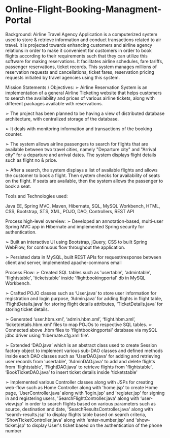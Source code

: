 # Online-Flight-Booking-Managment-Portal

Background:
Airline Travel Agency Application is a computerized system used to store & retrieve information and conduct transactions related to
air travel. It is projected towards enhancing customers and airline agency relations in order to make it convenient for customers in
order to book flights according to their requirements such that they can utilize this software for making reservations. It facilitates
airline schedules, fare tariffs, passenger reservations, ticket records. This system manages millions of reservation requests and
cancellations, ticket fares, reservation pricing requests initiated by travel agencies using this system.


Mission Statements / Objectives:
➢ Airline Reservation System is an implementation of a general Airline Ticketing website that helps customers to search the
availability and prices of various airline tickets, along with different packages available with reservations.

➢ The project has been planned to be having a view of distributed database architecture, with centralized storage of the database.

➢ It deals with monitoring information and transactions of the booking counter.

➢ The system allows airline passengers to search for flights that are available between two travel cities, namely "Departure city"
and "Arrival city" for a departure and arrival dates. The system displays flight details such as flight no & price.

➢ After a search, the system displays a list of available flights and allows the customer to book a flight. Then system checks for
availability of seats on the flight. If seats are available, then the system allows the passenger to book a seat.


Tools and Technologies used:

Java EE, Spring MVC, Maven, Hibernate, SQL, MySQL Workbench, HTML, CSS, Bootstrap, STS, XML, POJO, DAO, Controllers, REST API


Process high-level overview:
➢ Developed an annotation-based, multi-user Spring MVC app in Hibernate and implemented Spring security for authentication.

➢ Built an interactive UI using Bootstrap, jQuery, CSS to built Spring WebFlow, for continuous flow throughout the application.

➢ Persisted data in MySQL, built REST APIs for request/response between client and server, implemented apache-commons email


Process Flow:
➢ Created SQL tables such as 'usertable', 'admintable', 'flightstable', 'ticketstable' inside 'flightbookingportal' db in MySQL
Workbench.

➢ Crafted POJO classes such as ‘User.java’ to store user information for registration and login purpose, ‘Admin.java’ for adding
flights in flight table, ‘FlightDetails.java’ for storing flight details attributes, ‘TicketDetails.java’ for storing ticket details.

➢ Generated ‘user.hbm.xml’, ‘admin.hbm.xml’, ‘flight.hbm.xml’, ‘ticketdetails.hbm.xml’ files to map POJOs to respective SQL
tables.
➢ Connected above .hbm files to 'flightbookingportal' database via mySQL jdbc driver using ‘hibernate.cfg.xml file’.

➢ Extended ‘DAO.java’ which is an abstract class used to create Session factory object to implement various sub-DAO classes and
defined methods inside each DAO classes such as 'UserDAO.java' for adding and retrieving user records from 'usertable',
'AdminDAO.java' to add and delete flights from 'flightstable', ‘FlightDAO.java’ to retrieve flights from 'flightstable',
‘BookTicketDAO.java’ to insert ticket details inside 'ticketstable'

➢ Implemented various Controller classes along with JSPs for creating web-flow such as Home Controller along with 'home.jsp' to
create Home page, ‘UserController.java’ along with 'login.jsp' and 'register.jsp' for signing in and registering users,
'SearchFlightController.java' along with ‘user-view.jsp' in order to search flights based on various parameters such as source,
destination and date, 'SearchResultsController.java' along with 'search-results.jsp' to display flights table based on search
criteria, 'ShowTicketController.java' along with 'enter-number.jsp' and 'show-ticket.jsp' to display User's ticket based on the
authentication of the phone number
